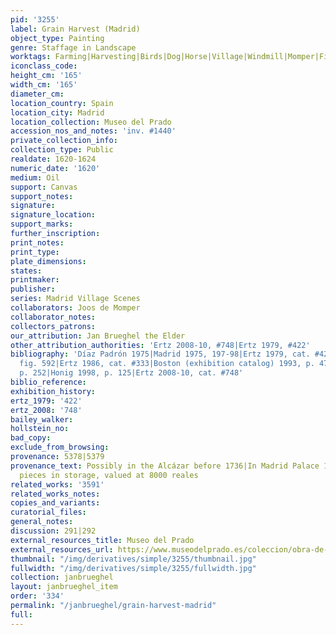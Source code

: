 ```yaml
---
pid: '3255'
label: Grain Harvest (Madrid)
object_type: Painting
genre: Staffage in Landscape
worktags: Farming|Harvesting|Birds|Dog|Horse|Village|Windmill|Momper|Field|Peasants|Labor|Road|Wagon
iconclass_code:
height_cm: '165'
width_cm: '165'
diameter_cm:
location_country: Spain
location_city: Madrid
location_collection: Museo del Prado
accession_nos_and_notes: 'inv. #1440'
private_collection_info:
collection_type: Public
realdate: 1620-1624
numeric_date: '1620'
medium: Oil
support: Canvas
support_notes:
signature:
signature_location:
support_marks:
further_inscription:
print_notes:
print_type:
plate_dimensions:
states:
printmaker:
publisher:
series: Madrid Village Scenes
collaborators: Joos de Momper
collaborator_notes:
collectors_patrons:
our_attribution: Jan Brueghel the Elder
other_attribution_authorities: 'Ertz 2008-10, #748|Ertz 1979, #422'
bibliography: 'Díaz Padrón 1975|Madrid 1975, 197-98|Ertz 1979, cat. #422, p. 488,
  fig. 592|Ertz 1986, cat. #333|Boston (exhibition catalog) 1993, p. 474|Madrid 1995,
  p. 252|Honig 1998, p. 125|Ertz 2008-10, cat. #748'
biblio_reference:
exhibition_history:
ertz_1979: '422'
ertz_2008: '748'
bailey_walker:
hollstein_no:
bad_copy:
exclude_from_browsing:
provenance: 5378|5379
provenance_text: Possibly in the Alcázar before 1736|In Madrid Palace 1794, among
  pieces in storage, valued at 8000 reales
related_works: '3591'
related_works_notes:
copies_and_variants:
curatorial_files:
general_notes:
discussion: 291|292
external_resources_title: Museo del Prado
external_resources_url: https://www.museodelprado.es/coleccion/obra-de-arte/la-vida-en-el-campo/1b0e7bc9-bbd6-41ed-931d-fe431211a98e
thumbnail: "/img/derivatives/simple/3255/thumbnail.jpg"
fullwidth: "/img/derivatives/simple/3255/fullwidth.jpg"
collection: janbrueghel
layout: janbrueghel_item
order: '334'
permalink: "/janbrueghel/grain-harvest-madrid"
full:
---
```

